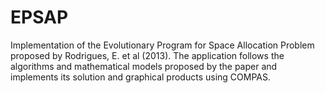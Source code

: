 # EPSAP
Implementation of the Evolutionary Program for Space Allocation Problem proposed by Rodrigues, E. et al (2013). The application follows the algorithms and mathematical models proposed by the paper and implements its solution and graphical products using COMPAS.
